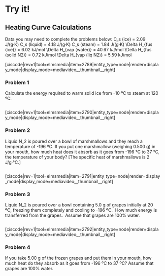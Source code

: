 # Try it!

## Heating Curve Calculations

Data you may need to complete the problems below:
<lrn-math>C_s</lrn-math>  (ice) = 2.09 J/(g·K)
<lrn-math>C_s</lrn-math>  (liquid) = 4.18 J/(g·K)
<lrn-math>C_s</lrn-math>  (steam) = 1.84 J/(g·K)
<lrn-math>\Delta H_{fus (ice)}</lrn-math>  = 6.02 kJ/mol
<lrn-math>\Delta H_{vap (water)}</lrn-math>  = 40.67 kJ/mol
<lrn-math>\Delta H_{fus (solid N2)}</lrn-math>  = 0.72 kJ/mol
<lrn-math>\Delta H_{vap (liq N2)}</lrn-math>  = 5.59 kJ/mol


<media-video>[ciscode|rev=1|tool=elmsmedia|item=2789|entity_type=node|render=display_mode|display_mode=mediavideo__thumbnail__right]</media-video>


### Problem 1
Calculate the energy required to warm solid ice from -10 ºC to steam at 120 ºC.

<div class="spacer" style="display:block;overflow:hidden;width:100%;"></div>



<media-video>[ciscode|rev=1|tool=elmsmedia|item=2790|entity_type=node|render=display_mode|display_mode=mediavideo__thumbnail__right]</media-video>


### Problem 2
Liquid <lrn-math>N_2</lrn-math>  is poured over a bowl of marshmallows and they reach a temperature of -196 ºC. If you put one marshmallow (weighing 0.500 g) in your mouth, how much heat does it absorb as it goes from -196 °C to 37 °C, the temperature of your body? [The specific heat of marshmallows is 2 J/g·°C.]

<div class="spacer" style="display:block;overflow:hidden;width:100%;"></div>


<media-video>[ciscode|rev=1|tool=elmsmedia|item=2791|entity_type=node|render=display_mode|display_mode=mediavideo__thumbnail__right]</media-video>



### Problem 3

Liquid <lrn-math>N_2</lrn-math>  is poured over a bowl containing 5.0 g of grapes initially at 20 ºC, freezing them completely and cooling to -196 ºC.  How much energy is transferred from the grapes.  Assume that grapes are 100% water.

<div class="spacer" style="display:block;overflow:hidden;width:100%;"></div>


<media-video>[ciscode|rev=1|tool=elmsmedia|item=2792|entity_type=node|render=display_mode|display_mode=mediavideo__thumbnail__right]</media-video>



### Problem 4
If you take 5.00 g of the frozen grapes and put them in your mouth, how much heat do they absorb as it goes from -196 ºC to 37 ºC? Assume that grapes are 100% water.

 


